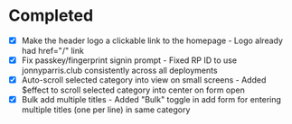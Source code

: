 # Completed
- [x] Make the header logo a clickable link to the homepage - Logo already had href="/" link
- [x] Fix passkey/fingerprint signin prompt - Fixed RP ID to use jonnyparris.club consistently across all deployments
- [x] Auto-scroll selected category into view on small screens - Added $effect to scroll selected category into center on form open
- [x] Bulk add multiple titles - Added "Bulk" toggle in add form for entering multiple titles (one per line) in same category
